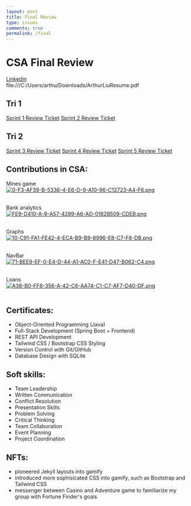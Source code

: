 ```yaml
---
layout: post
title: Final Review
type: issues 
comments: true
permalink: /final
---
```


# CSA Final Review
[Linkedin](https://www.linkedin.com/in/arthur-liu-0344a1369/)<br>
file:///C:/Users/arthu/Downloads/ArthurLiuResume.pdf

## Tri 1
[Sprint 1 Review Ticket](https://dino596.github.io/arthur_2025/sprint1)
[Sprint 2 Review Ticket](https://dino596.github.io/arthur_2025/sprint2)

## Tri 2
[Sprint 3 Review Ticket](https://dino596.github.io/arthur_2025/sprint3)
[Sprint 4 Review Ticket](https://dino596.github.io/arthur_2025/sprint4)
[Sprint 5 Review Ticket](https://dino596.github.io/arthur_2025/sprint5)

## Contributions in CSA:
Mines game<br>
[![0-F3-AF39-B-5336-4-E6-D-9-A10-96-C12723-A4-F6.png](https://i.postimg.cc/J031RfmP/0-F3-AF39-B-5336-4-E6-D-9-A10-96-C12723-A4-F6.png)](https://postimg.cc/7J6vVQ52)<br><br>

Bank analytics<br>
[![FE9-D410-A-9-A57-4299-A6-AD-01828509-CDEB.png](https://i.postimg.cc/hPgmVgJ4/FE9-D410-A-9-A57-4299-A6-AD-01828509-CDEB.png)](https://postimg.cc/rznzLBC7)<br><br>

Graphs<br>
[![10-C91-FA1-FE42-4-ECA-B9-B9-8996-E8-C7-F8-DB.png](https://i.postimg.cc/fbjntx1R/10-C91-FA1-FE42-4-ECA-B9-B9-8996-E8-C7-F8-DB.png)](https://postimg.cc/CZ169fF3)<br><br>

NavBar<br>
[![71-BEE9-EF-0-E4-D-44-A1-AC0-F-E41-D47-B062-C4.png](https://i.postimg.cc/gk9CDtd2/71-BEE9-EF-0-E4-D-44-A1-AC0-F-E41-D47-B062-C4.png)](https://postimg.cc/c6mk1mrp)<br><br>

Loans<br>
[![A38-B0-FF8-356-A-42-C6-AA74-C1-C7-AF7-D40-DF.png](https://i.postimg.cc/L4VtCnFg/A38-B0-FF8-356-A-42-C6-AA74-C1-C7-AF7-D40-DF.png)](https://postimg.cc/bdsSdYJq)<br><br>

## Certificates:
- Object-Oriented Programming (Java)
- Full-Stack Development (Spring Boot + Frontend)
- REST API Development
- Tailwind CSS / Bootstrap CSS Styling
- Version Control with Git/GitHub
- Database Design with SQLite

## Soft skills:
- Team Leadership
- Written Communication
- Conflict Resolution
- Presentation Skills
- Problem Solving
- Critical Thinking
- Team Collaboration
- Event Planning
- Project Coordination

## NFTs:
- pioneered Jekyll layouts into gamify
- introduced more sophisicated CSS into gamify, such as Bootstrap and Tailwind CSS
- messenger between Casino and Adventure game to familiarize my group with Fortune Finder's goals